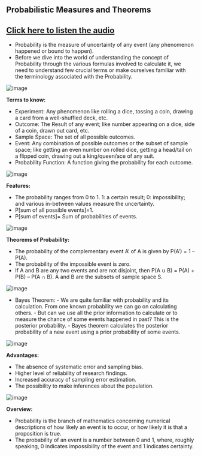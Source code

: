 ## Probabilistic Measures and Theorems
## [Click here to listen the audio](https://drive.google.com/file/d/1Z4RqnarI0pQloYAWPFL8-Kx8dxWPW29s/view?usp=sharing)

- Probability is the measure of uncertainty of any event (any phenomenon happened or bound to happen).
-  Before we dive into the world of understanding the concept of Probability through the various formulas involved to calculate it, we need to understand few crucial terms or make ourselves familiar with the terminology associated with the Probability.

![image](https://user-images.githubusercontent.com/79050917/143800614-ada1fdcb-89bc-48d9-b939-ece622be95ba.png)

**Terms to know:**
-  Experiment: Any phenomenon like rolling a dice, tossing a coin, drawing a card from a well-shuffled deck, etc.
-  Outcome: The Result of any event; like number appearing on a dice, side of a coin, drawn out card, etc.
-  Sample Space: The set of all possible outcomes.
-  Event: Any combination of possible outcomes or the subset of sample space; like getting an even number on rolled dice, getting a head/tail on a flipped coin, drawing out a king/queen/ace of any suit.
-  Probability Function: A function giving the probability for each outcome.

![image](https://user-images.githubusercontent.com/79050917/143801122-907498bb-735c-4bce-933f-c01038571b72.png)

**Features:**
- The probability ranges from 0 to 1. 1: a certain result; 0: impossibility; and various in-between values measure the uncertainty.
- P[sum of all possible events]=1.
- P[sum of events]= Sum of probabilities of events.

![image](https://user-images.githubusercontent.com/79050917/143801076-1f37ddb8-8263-4c79-9d56-bdc57a76e52d.png)

**Theorems of Probability:**
-  The probability of the complementary event A’ of A is given by P(A’) = 1 – P(A).
-  The probability of the impossible event is zero.
-  If A and B are any two events and are not disjoint, then P(A ∪ B) = P(A) + P(B) – P(A ∩ B). A and B are the subsets of sample space S.

![image](https://user-images.githubusercontent.com/79050917/143800772-c895c781-0ff0-4eea-b21d-704ce8cf6fa0.png)

- Bayes Theorem:
      - We are quite familiar with probability and its calculation. From one known probability we can go on calculating others. 
      - But can we use all the prior information to calculate or to measure the chance of some events happened in past? This is the posterior probability. 
      - Bayes theorem calculates the posterior probability of a new event using a prior probability of some events.

![image](https://user-images.githubusercontent.com/79050917/143800873-0aa1396e-06d9-4c43-b314-676494a28df0.png)

**Advantages:** 
- The absence of systematic error and sampling bias.
- Higher level of reliability of research findings.
- Increased accuracy of sampling error estimation.
- The possibility to make inferences about the population.

![image](https://user-images.githubusercontent.com/79050917/143801674-75041add-c7a7-47ce-81f9-6d3c36cbdb61.png)

**Overview:**
- Probability is the branch of mathematics concerning numerical descriptions of how likely an event is to occur, or how likely it is that a proposition is true.
- The probability of an event is a number between 0 and 1, where, roughly speaking, 0 indicates impossibility of the event and 1 indicates certainty.
